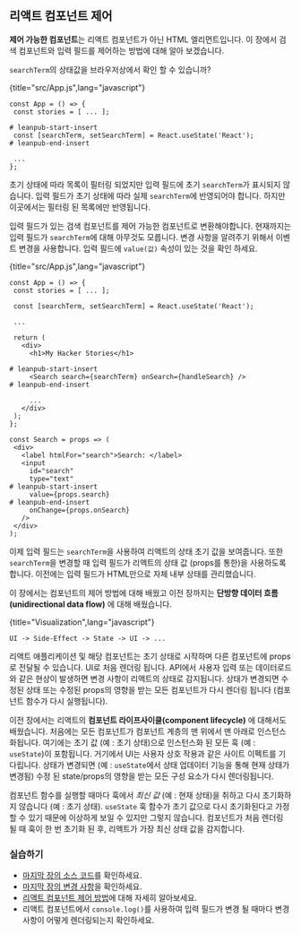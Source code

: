 ## 리액트 컴포넌트 제어

**제어 가능한 컴포넌트**는 리액트 컴포넌트가 아닌 HTML 엘리먼트입니다. 이 장에서 검색 컴포넌트와 입력 필드를 제어하는 방법에 대해 알아 보겠습니다.

`searchTerm`의 상태값을 브라우저상에서 확인 할 수 있습니까?

{title="src/App.js",lang="javascript"}
~~~~~~~
const App = () => {
 const stories = [ ... ];

# leanpub-start-insert
 const [searchTerm, setSearchTerm] = React.useState('React');
# leanpub-end-insert

 ...
};
~~~~~~~

초기 상태에 따라 목록이 필터링 되었지만 입력 필드에 초기 `searchTerm`가 표시되지 않습니다. 입력 필드가 초기 상태에 따라 실제 `searchTerm`에 반영되어야 합니다. 하지만 이곳에서는 필터링 된 목록에만 반영됩니다.

입력 필드가 있는 검색 컴포넌트를 제어 가능한 컴포넌트로 변환해야합니다. 현재까지는 입력 필드가 `searchTerm`에 대해 아무것도 모릅니다. 변경 사항을 알려주기 위해서 이벤트 변경을 사용합니다. 입력 필드에 `value(값)` 속성이 있는 것을 확인 하세요.

{title="src/App.js",lang="javascript"}
~~~~~~~
const App = () => {
 const stories = [ ... ];

 const [searchTerm, setSearchTerm] = React.useState('React');

 ...

 return (
   <div>
     <h1>My Hacker Stories</h1>

# leanpub-start-insert
     <Search search={searchTerm} onSearch={handleSearch} />
# leanpub-end-insert

     ...
   </div>
 );
};

const Search = props => (
 <div>
   <label htmlFor="search">Search: </label>
   <input
     id="search"
     type="text"
# leanpub-start-insert
     value={props.search}
# leanpub-end-insert
     onChange={props.onSearch}
   />
 </div>
);
~~~~~~~

이제 입력 필드는 `searchTerm`을 사용하여 리액트의 상태 초기 값을 보여줍니다. 또한 `searchTerm`을 변경할 때 입력 필드가 리액트의 상태 값 (props를 통한)을 사용하도록합니다. 이전에는 입력 필드가 HTML만으로 자체 내부 상태를 관리했습니다.

이 장에서는 컴포넌트의 제어 방법에 대해 배웠고 이전 장까지는 **단방향 데이터 흐름(unidirectional data flow)** 에 대해 배웠습니다.

{title="Visualization",lang="javascript"}
~~~~~~~
UI -> Side-Effect -> State -> UI -> ...
~~~~~~~

리액트 애플리케이션 및 해당 컴포넌트는 초기 상태로 시작하며 다른 컴포넌트에 props로 전달될 수 있습니다. UI로 처음 렌더링 됩니다. API에서 사용자 입력 또는 데이터로드와 같은 현상이 발생하면 변경 사항이 리액트의 상태로 감지됩니다. 상태가 변경되면 수정된 상태 또는 수정된 props의 영향을 받는 모든 컴포넌트가 다시 렌더링 됩니다 (컴포넌트 함수가 다시 실행됩니다).

이전 장에서는 리액트의 **컴포넌트 라이프사이클(component lifecycle)** 에 대해서도 배웠습니다. 처음에는 모든 컴포넌트가 컴포넌트 계층의 맨 위에서 맨 아래로 인스턴스화됩니다. 여기에는 초기 값 (예 : 초기 상태)으로 인스턴스화 된 모든 훅 (예 : `useState`)이 포함됩니다. 거기에서 UI는 사용자 상호 작용과 같은 사이트 이펙트를 기다립니다. 상태가 변경되면 (예 : `useState`에서 상태 업데이터 기능을 통해 현재 상태가 변경됨) 수정 된 state/props의 영향을 받는 모든 구성 요소가 다시 렌더링됩니다.

컴포넌트 함수를 실행할 때마다 훅에서 *최신 값* (예 : 현재 상태)을 취하고 다시 초기화하지 않습니다 (예 : 초기 상태). `useState` 훅 함수가 초기 값으로 다시 초기화된다고 가정 할 수 있기 때문에 이상하게 보일 수 있지만 그렇지 않습니다. 컴포넌트가 처음 렌더링 될 때 훅이 한 번 초기화 된 후, 리액트가 가장 최신 상태 값을 감지합니다.

### 실습하기

* [마지막 장의 소스 코드](https://codesandbox.io/s/github/the-road-to-learn-react/hacker-stories/tree/hs/React-Controlled-Components)를 확인하세요.
 * [마지막 장의 변경 사항](https://github.com/the-road-to-learn-react/hacker-stories/compare/hs/Lifting-State-in-React...hs/React-Controlled-Components?expand=1)을 확인하세요.
* [리액트 컴포넌트 제어 방법](https://www.robinwieruch.de/react-controlled-components/)에 대해 자세히 알아보세요.
* 리액트 컴포넌트에서 `console.log()`를 사용하여 입력 필드가 변경 될 때마다 변경 사항이 어떻게 렌더링되는지 확인하세요.